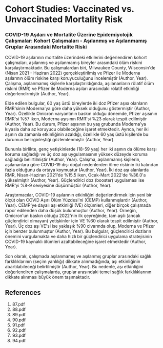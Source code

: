 # Cohort Studies: Vaccinated vs. Unvaccinated Mortality Risk

### COVID-19 Aşıları ve Mortalite Üzerine Epidemiyolojik Çalışmalar: Kohort Çalışmaları - Aşılanmış ve Aşılanmamış Gruplar Arasındaki Mortalite Riski

COVID-19 aşılarının mortalite üzerindeki etkilerini değerlendiren kohort çalışmaları, aşılanmış ve aşılanmamış bireyler arasındaki ölüm riskini karşılaştırmaktadır. Bu çalışmalardan biri, Milwaukee County, Wisconsin'de (Nisan 2021 - Haziran 2022) gerçekleştirilmiş ve Pfizer ile Moderna aşılarının ölüm riskine karşı koruyuculuğunu incelemiştir (Author, Year). Çalışma, aşılanmamış kişilerle karşılaştırıldığında, aşılananların rölatif ölüm riskini (RMR) ve Pfizer ile Moderna aşıları arasındaki rölatif etkinliği değerlendirmiştir (Author, Year).

Elde edilen bulgular, 60 yaş üstü bireylerde iki doz Pfizer aşısı olanların RMR'sinin Moderna'ya göre daha yüksek olduğunu göstermiştir (Author, Year). Özellikle Omicron varyantının baskın olduğu dönemde, Pfizer aşısının RMR'si %57 iken, Moderna aşısının RMR'si %23 olarak tespit edilmiştir (Author, Year). Bu durum, Pfizer aşısının bu yaş grubunda Moderna'ya kıyasla daha az koruyucu olabileceğine işaret etmektedir. Ayrıca, her iki aşının da zamanla etkinliğinin azaldığı, özellikle 60 yaş üstü kişilerde bu durumun belirginleştiği gözlemlenmiştir (Author, Year).

Bununla birlikte, genç yetişkinlerde (18-59 yaş) her iki aşının da ölüme karşı koruma sağladığı ve üç doz aşı uygulamasının yüksek düzeyde koruma sağladığı belirtilmiştir (Author, Year). Çalışma, aşılanmamış kişilerin, aşılananlara göre COVID-19 dışı doğal nedenlerden ölme riskinin iki katından fazla olduğunu da ortaya koymuştur (Author, Year). İki doz aşı alanlarda RMR, Nisan-Haziran 2021'de %15.5 iken, Ocak-Mart 2022'de %36.0'a yükselmiştir (Author, Year). Güçlendirici doz (booster) uygulaması ise RMR'yi %8-9 seviyesine düşürmüştür (Author, Year).

Araştırmacılar, COVID-19 aşılarının etkinliğini değerlendirmek için yeni bir ölçüt olan COVID Aşırı Ölüm Yüzdesi'ni (CEMP) kullanmışlardır (Author, Year). CEMP'ye dayalı aşı etkinliği (VE) ölçümleri, diğer birçok çalışmada rapor edilenden daha düşük bulunmuştur (Author, Year). Örneğin, Omicron'un baskın olduğu 2022'nin ilk çeyreğinde, tam aşılı (ancak güçlendirici olmayan) yetişkinler için VE %60 olarak tespit edilmiştir (Author, Year). Üç doz aşı VE'si ise yaklaşık %90 civarında olup, Moderna ve Pfizer için benzer bulunmuştur (Author, Year). Bu bulgular, güçlendirici dozların önemini vurgulamakta ve daha hızlı bir güçlendirici uygulama stratejisinin COVID-19 kaynaklı ölümleri azaltabileceğine işaret etmektedir (Author, Year).

Son olarak, çalışmada aşılanmamış ve aşılanmış gruplar arasındaki sağlık farklılıklarının (seçim yanlılığı) dikkate alınmadığında, aşı etkinliğinin abartılabileceği belirtilmiştir (Author, Year). Bu nedenle, aşı etkinliğini değerlendiren çalışmalarda, gruplar arasındaki temel sağlık farklılıklarının dikkate alınması büyük önem taşımaktadır.


## References

1. 87.pdf
2. 88.pdf
3. 89.pdf
4. 90.pdf
5. 91.pdf
6. 92.pdf
7. 93.pdf
8. 94.pdf
